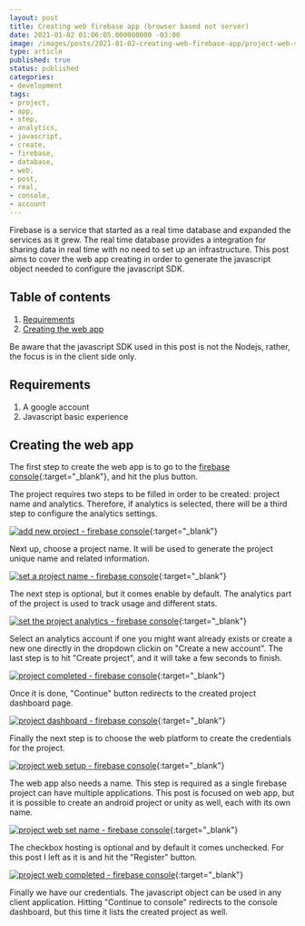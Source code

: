 ```yaml
---
layout: post
title: Creating web firebase app (browser based not server)
date: 2021-01-02 01:06:05.000000000 -03:00
image: /images/posts/2021-01-02-creating-web-firebase-app/project-web-setup.jpg
type: article
published: true
status: published
categories:
- development
tags:
- project,
- app,
- step,
- analytics,
- javascript,
- create,
- firebase,
- database,
- web,
- post,
- real,
- console,
- account
---
```


Firebase is a service that started as a real time database and expanded
the services as it grew. The real time database provides a integration
for sharing data in real time with no need to set up an infrastructure.
This post aims to cover the web app creating in order to generate the javascript
object needed to configure the javascript SDK.

## Table of contents

1. [Requirements](#requirements)
2. [Creating the web app](#creating-the-web-app)

Be aware that the javascript SDK used in this post is not the Nodejs, rather, the focus is in the client side only.

## Requirements

1. A google account
2. Javascript basic experience

## Creating the web app

The first step to create the web app is to go to the [firebase console](https://console.firebase.google.com){:target="_blank"}, and hit the plus button.

The project requires two steps to be filled in order to be created: project name
and analytics. Therefore, if analytics is selected, there will be a third step
to configure the analytics settings.

[![add new project - firebase console](/images/posts/2021-01-02-creating-web-firebase-app/new-project.jpg "add new project - firebase console")](/images/posts/2021-01-02-creating-web-firebase-app/new-project.jpg){:target="_blank"}

Next up, choose a project name. It will be used to generate the project unique
name and related information.

[![set a project name - firebase console](/images/posts/2021-01-02-creating-web-firebase-app/project-name.jpg "set a project name - firebase console")](/images/posts/2021-01-02-creating-web-firebase-app/project-name.jpg){:target="_blank"}

The next step is optional, but it comes enable by default. The analytics
part of the project is used to track usage and different stats.

[![set the project analytics - firebase console](/images/posts/2021-01-02-creating-web-firebase-app/project-analytics.jpg "set the project analytics - firebase console")](/images/posts/2021-01-02-creating-web-firebase-app/project-analytics.jpg){:target="_blank"}

Select an analytics account if one you might want already exists or create a new
one directly in the dropdown clickin on "Create a new account". The last step
is to hit "Create project", and it will take a few seconds to finish.

[![project completed - firebase console](/images/posts/2021-01-02-creating-web-firebase-app/project-completed.jpg "project completed - firebase console")](/images/posts/2021-01-02-creating-web-firebase-app/project-completed.jpg){:target="_blank"}

Once it is done, "Continue" button redirects to the created project dashboard page.

[![project dashboard - firebase console](/images/posts/2021-01-02-creating-web-firebase-app/project-dashboard.jpg "project dashboard - firebase console")](/images/posts/2021-01-02-creating-web-firebase-app/project-dashboard.jpg){:target="_blank"}

Finally the next step is to choose the web platform to create the credentials for
the project.

[![project web setup - firebase console](/images/posts/2021-01-02-creating-web-firebase-app/project-web-setup.jpg "project web setup - firebase console")](/images/posts/2021-01-02-creating-web-firebase-app/project-web-setup.jpg){:target="_blank"}

The web app also needs a name. This step is required as a single firebase project
can have multiple applications. This post is focused on web app, but it is possible
to create an android project or unity as well, each with its own name.

[![project web set name - firebase console](/images/posts/2021-01-02-creating-web-firebase-app/project-web-app-name.jpg "project web set name - firebase console")](/images/posts/2021-01-02-creating-web-firebase-app/project-web-app-name.jpg){:target="_blank"}

The checkbox hosting is optional and by default it comes unchecked. For
this post I left as it is and hit the "Register" button.

[![project web completed - firebase console](/images/posts/2021-01-02-creating-web-firebase-app/project-web--app-completed.jpg "project web completed - firebase console")](/images/posts/2021-01-02-creating-web-firebase-app/project-web--app-completed.jpg){:target="_blank"}

Finally we have our credentials. The javascript object can be used in any client
application. Hitting "Continue to console" redirects to the console dashboard,
but this time it lists the created project as well.